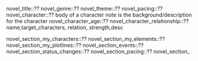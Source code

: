 
novel_title::??
novel_genre::??
novel_theme::??
novel_pacing::??
novel_character::??
body of a character note is the background/description for the character
novel_character_age::??
novel_character_relationship::??name,target_characters, relation, strength,desc 

novel_section_my_characters::??
novel_section_my_elements::??
novel_section_my_plotlines::??
novel_section_events::??
novel_section_status_changes::??
novel_section_pacing::??
novel_section_